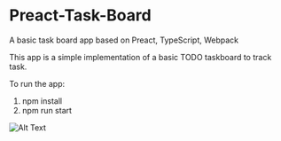 # Preact-Task-Board
A basic task board app based on Preact, TypeScript, Webpack


This app is a simple implementation of a basic TODO taskboard to track task. 

To run the app:
1. npm install
2. npm run start

![Alt Text](https://gph.is/2NVk57w)